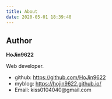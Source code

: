 ```yaml
---
title: About
date: 2020-05-01 18:39:40
---
```


<h2>Author</h2>

<Strong>HoJin9622</Strong>

Web developer.

<ul>
    <li>github: <a href="https://github.com/HoJin9622" target="_blank">https://github.com/HoJin9622</a></li>
    <li>myblog: <a href="https://hojin9622.github.io/" target="_blank">https://hojin9622.github.io/</a></li>
    <li>Email: kiss0104040@gmail.com</li>
</ul>
